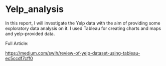 # Yelp_analysis
In this report, I will investigate the Yelp data with the aim of providing some exploratory data analysis on it. I used Tableau for creating charts and maps and yelp-provided data.


Full Article:

https://medium.com/swlh/review-of-yelp-dataset-using-tableau-ec5ccdf7cff0
